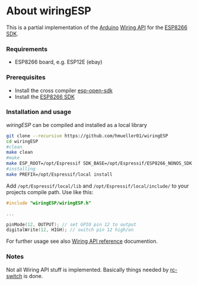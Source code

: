 # About wiringESP
This is a partial implementation of the [Arduino](http://www.arduino.cc/)
[Wiring API](http://wiring.org.co/) for the
[ESP8266 SDK](https://github.com/espressif/ESP8266_NONOS_SDK).

### Requirements
* ESP8266 board, e.g. ESP12E (ebay)

### Prerequisites
* Install the cross compiler [esp-open-sdk](https://github.com/pfalcon/esp-open-sdk)
* Install the [ESP8266 SDK](https://github.com/espressif/ESP8266_NONOS_SDK)

### Installation and usage
_wiringESP_ can be compiled and installed as a local library
```bash
git clone --recursive https://github.com/hmueller01/wiringESP
cd wiringESP
#clean
make clean
#make
make ESP_ROOT=/opt/Espressif SDK_BASE=/opt/Espressif/ESP8266_NONOS_SDK
#installing
make PREFIX=/opt/Espressif/local install
```

Add `/opt/Espressif/local/lib` and `/opt/Espressif/local/include/` to your projects compile path. Use like this:
```c
#include "wiringESP/wiringESP.h"

...

pinMode(12, OUTPUT); // set GPIO pin 12 to output
digitalWrite(12, HIGH); // switch pin 12 high/on
```

For further usage see also [Wiring API reference](http://wiring.org.co/reference/) documention.

### Notes
Not all Wiring API stuff is implemented. Basically things needed by
[rc-switch](https://github.com/sui77/rc-switch) is done.
